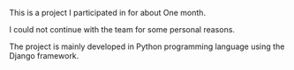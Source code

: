 This is a project I participated in for about One month.

I could not continue with the team for some personal reasons.

The project is mainly developed in Python programming language using the Django framework.